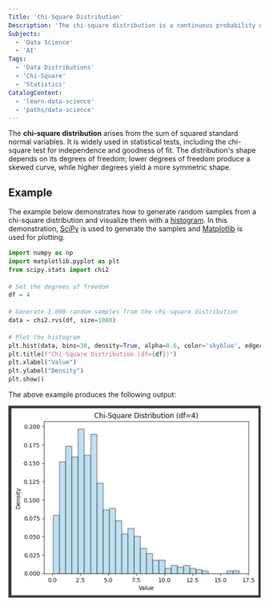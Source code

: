 ```yaml
---
Title: 'Chi-Square Distribution'
Description: 'The chi-square distribution is a continuous probability distribution used primarily in hypothesis testing and confidence interval estimation.'
Subjects:
  - 'Data Science'
  - 'AI'
Tags:
  - 'Data Distributions'
  - 'Chi-Square'
  - 'Statistics'
CatalogContent:
  - 'learn-data-science'
  - 'paths/data-science'
---
```


The **chi-square distribution** arises from the sum of squared standard normal variables. It is widely used in statistical tests, including the chi-square test for independence and goodness of fit. The distribution's shape depends on its degrees of freedom; lower degrees of freedom produce a skewed curve, while higher degrees yield a more symmetric shape.

## Example

The example below demonstrates how to generate random samples from a chi-square distribution and visualize them with a [histogram](https://www.codecademy.com/learn/statistics-histograms). In this demonstration, [SciPy](https://www.codecademy.com/resources/docs/scipy) is used to generate the samples and [Matplotlib](https://www.codecademy.com/resources/docs/matplotlib) is used for plotting.

```python
import numpy as np
import matplotlib.pyplot as plt
from scipy.stats import chi2

# Set the degrees of freedom
df = 4

# Generate 1,000 random samples from the chi-square distribution
data = chi2.rvs(df, size=1000)

# Plot the histogram
plt.hist(data, bins=30, density=True, alpha=0.6, color='skyblue', edgecolor='black')
plt.title(f"Chi-Square Distribution (df={df})")
plt.xlabel("Value")
plt.ylabel("Density")
plt.show()
```

The above example produces the following output:

![The output for the above example](https://raw.githubusercontent.com/Codecademy/docs/main/media/chi-square-distribution.png)
